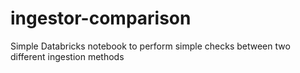 # ingestor-comparison
Simple Databricks notebook to perform simple checks between two different ingestion methods

